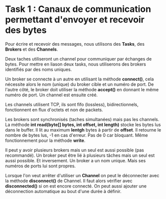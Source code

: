 # Task 1 : Canaux de communication permettant d'envoyer et recevoir des bytes

Pour écrire et recevoir des messages, nous utilisons des **Tasks**, des **Brokers** et des **Channels**.

Deux taches utiliseront un channel pour communiquer par échanges de bytes. Pour mettre en liason deux tasks, nous utiliserons des brokers identifiés par des noms uniques.

Un broker se connecte à un autre en utilisant la méthode **connect()**, cela nécessite alors le nom (unique) du broker cible et un numéro de port. De l'autre côté, le broker doit utiliser la méthode **accept()** en donnant le même numéro de port. Un channel est ensuite créé.

Les channels utilisent TCP, ils sont fifo (lossless), bidirectionnels, fonctionnent en flux d'octets et non de packets.

Les brokers sont synchronisés (taches simultanées) mais pas les channels.
La méthode **int read(byte[] bytes, int offset, int length)** stocke les bytes lus dans le buffer. Il lit au maximum **lentgh** bytes à partir de **offset**. Il retourne le nombre de bytes lus, -1 en cas d'erreur. Pas de 0 car bloquant.
Même fonctionnement pour la méthode **write**.

Il peut y avoir plusieurs brokers mais un seul est aussi possible (pas recommandé).
Un broker peut être lié à plusieurs tâches mais un seul est aussi possible. Et inversement.
Un broker a un nom unique. Mais ses numéros de ports lui sont propres.

Lorsque l'on veut arrêter d'utiliser un **Channel** on peut le déconnecter avec la méthode **disconnect()** de Channel. Il faut alors vérifier avec **disconnected()** si on est encore connecté. On peut aussi ajouter une déconnection automatique au bout d'une durée à définir.

